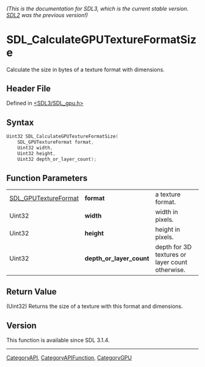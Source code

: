 ###### (This is the documentation for SDL3, which is the current stable version. [SDL2](https://wiki.libsdl.org/SDL2/) was the previous version!)
# SDL_CalculateGPUTextureFormatSize

Calculate the size in bytes of a texture format with dimensions.

## Header File

Defined in [<SDL3/SDL_gpu.h>](https://github.com/libsdl-org/SDL/blob/main/include/SDL3/SDL_gpu.h)

## Syntax

```c
Uint32 SDL_CalculateGPUTextureFormatSize(
    SDL_GPUTextureFormat format,
    Uint32 width,
    Uint32 height,
    Uint32 depth_or_layer_count);
```

## Function Parameters

|                                              |                          |                                                 |
| -------------------------------------------- | ------------------------ | ----------------------------------------------- |
| [SDL_GPUTextureFormat](SDL_GPUTextureFormat) | **format**               | a texture format.                               |
| Uint32                                       | **width**                | width in pixels.                                |
| Uint32                                       | **height**               | height in pixels.                               |
| Uint32                                       | **depth_or_layer_count** | depth for 3D textures or layer count otherwise. |

## Return Value

(Uint32) Returns the size of a texture with this format and dimensions.

## Version

This function is available since SDL 3.1.4.

----
[CategoryAPI](CategoryAPI), [CategoryAPIFunction](CategoryAPIFunction), [CategoryGPU](CategoryGPU)

